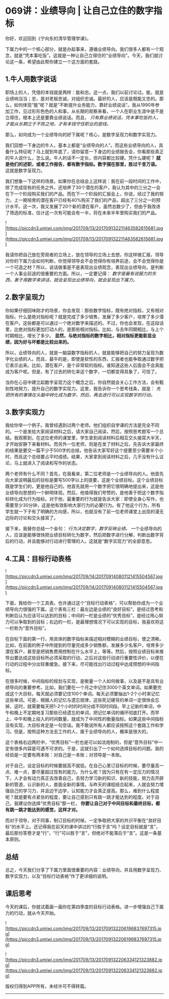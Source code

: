 # 069讲：业绩导向 | 让自己立住的数字指标

你好，欢迎回到《宁向东的清华管理学课》。

下属力中的一个核心部分，就是办起事来，遵循业绩导向。我们很多人都有一个观念，就是“凭本事吃饭”。这就是一种让自己立得住的“业绩导向”。今天，我们就讨论这一条，希望由此帮你建立一个这方面的套路。

## 1.牛人用数字说话

职场上的人，凭借的本钱就是两样：能和忠。这一点，我们以前讨论过。能，就是业绩响当当；忠，是对老板忠诚，对组织忠诚。最好的人，应该是既能又忠的。那么，如何体现“能”呢？就是“不断提升业务能力，靠好业绩说话”。我从1990年参加工作，见过形形色色的人和事，从长期的观察来看，一个人在职业生涯中是不是立得住，根本上还是要靠业绩说话。而且， *只有靠业绩说话，凭本事吃饭的人，才能从长期立于不败之地，才有本钱守住职业的底线。*

那么，如何成为一个业绩导向的好下属呢？核心，是数字呈现力和数字实现力。

我们回想一下身边的牛人，基本上都是“业绩导向的人”。而这些业绩导向的人，具备什么特征呢？马上就到年底了，请你留意一下身边的业绩报告会，你看那些真正的牛人说什么，怎么说。牛人的话不一定长，但内容都比较硬。凭什么硬呢？ **就是他们的述职，或者工作报告，都有数字指标。数字摆在那里，胜过千言万语。** 这就是数字呈现力。

我们想象一下这样的场景。如果你在总结会上这样说：我在前一段时间的工作中，除了完成现有的任务之外，还培养了30个潜在的客户，我认为其中的三分之一会在下一个阶段购买我们的产品。而在下一个阶段的汇报会上，你说，经过了我的努力，上一期培育的潜在客户已经有40%购买了我们的产品，超出了三分之一的预计水平。这一次，我又发展了20个新的潜在客户，虽然总数少了，但由于我改进了筛选的标准，估计这一次有可能会有一半，将在未来半年里购买我们的产品。

![https://piccdn3.umiwi.com/img/201709/13/201709132211463582615681.jpg](https://piccdn3.umiwi.com/img/201709/13/201709132211463582615681.jpg)

我请你把自己放在旁观者的立场上，放在领导的立场上去想，你这样做汇报，领导对你的下属力会如何判断，你觉得领导会不会觉得你有培养前途，会不会觉得你是一个可造之材？所以，说话做事是不是表现出业绩观念，表现出业绩导向，是判断一个人事业前途的很重要的方面。所以，一定要记得： *数字是最有说服力的东西，善于用数字来讲话，就会呈现出业绩导向，就会呈现出下属力。*

## 2.数字呈现力

你如果仔细回味刚才的场景，你会发现：那些数字指标，既有绝对指标，又有相对指标。什么是绝对指标呢？就是完成了多少销售，发展了多少客户，培育了多少潜在客户。这些都是可以通过一个绝对数字来描述的。不过，你也会发现，在这段话里，比绝对指标更加打动人的，是那些相对指标。比如，与去年同期相比，与上个时期相比，增长了多少。 **显然，与绝对指标的数字相比，相对指标更能彰显业绩，因为好与坏都是比较出来的。**

所以，业绩导向的人，就是一脑袋数字指标的人，就是能够把自己的努力呈现为数字化业绩的人。而且，最牛的是，即使是软性的东西，汇报者也能争取通过数字把它表示出来。比如，潜在客户，是个非常软的指标。谁知道这些人后面会不会真能成为客户呢。但是，有了过去的转化率这个数字，一切都变得具象了，可信了。

当你在心目中建立起数字呈现力这个概念之后，你自然就会关心工作方法，会有甄别性地努力，提升自己的数字实现力。这里，我告诉你一个思考线条，就是： *先把所有的事情在头脑中转化成为数字，然后，再去进行可以实现数字的行动。*

## 3.数字实现力

我给你举一个例子。我曾经遇到过两个老师。他们组织自学课的方法是完全不同的。一个是发给大家阅读材料之后，请大家自己阅读，然后，按照思考题写一个总结。我观察到，在这位老师的课堂里，学生拿到阅读材料后相互交头接耳大半天，才开始安静下来看材料。而另外一位老师，则是在发了材料之后，先告诉大家最终的结果是要交一篇不少于500字的总结，他告诉大家写好这个提要至少需要半个小时，而且这个总结要占平时成绩。结果，大家拿到阅读材料之后，几乎没有什么议论，马上就进入了阅读和写作的状态。

两个老师有什么不同？首先，在我看来，第二位老师是一个业绩导向的人。他首先向大家说明最后的目标是要写500字以上的提要，这是个业绩目标。这个业绩目标既是学生们的，更是他自己的。他首先就用一个数字把它很明确地提出来，这是他业绩导向思想的一个鲜明体现。然后，他值得我们夸赞的，是他善于把这个数字指标转化成为行为指标。对于他，最重要的行为就是告诉大家：即使全身心写作，也需要至少30分钟，这是他有效影响大家行为的必要行为。有了他这个行为，所有学生就一下子有了明确的方向感，所以，也就没有了前一位老师课堂上出现的漫无边际的讨论和交头接耳了。

接下来，我替你总结一个金句： *行为决定数字，数字反映业绩。* 一个业绩导向的人，应该是能够很快把业绩目标转化为数字，然后把数字进行分解，判断出数字背后的行动，并且能够对行动进行管理的人。这就是“数字实现力”的全部意思。

## 4.工具：目标行动表格

![https://piccdn3.umiwi.com/img/201709/14/201709140801121415504567.jpg](https://piccdn3.umiwi.com/img/201709/14/201709140801121415504567.jpg)

下面，我给你一个工具表。也许通过这个“目标行动表格”，可以帮助你成为一个业绩导向力很强的下属。这个表有三栏：最左边是业绩的“良好目标”，是经过思考和判断后认为应该可以达到的目标；中间的一栏是业绩的“优秀目标”，是经过用心努力可以争取到的目标；右边的一栏，是最理想情况下可以实现的目标，我喜欢将这一栏称为“意外目标”。

在目标下面的第一行，用具体的数字指标来描述相对模糊的业绩目标，使之清晰。比如，在前面的例子中所提到的尽量完成多少销售额，发展多少名客户，培育多少潜在客户，甚至是把销售费用控制在什么水平上，等等。然后，按照业绩目标来推导出要达成这些目标所必须采取的行动，之后对这些行动进行重要性评价，以便在行动的过程中分出轻重缓急。接下来，尽可能找出行动过程中达成预想的中间指标。

在很多时候，中间指标的规划与实现，是衡量一个人如何做事，以及是不是具有业绩导向的重要参考。比如，我们要在一个月之中记住3000个英文单词。如果要完成这个大目标，每天就必须要记住100个单词。每天必须要抽出1-2个小时来记忆这些单词。可是，根据人的记忆与遗忘规律，这些死记硬背的单词一定很快会忘掉，这时，就需要每天把1-2个小时的时间分成不同时间段。早上记新的单词，中午和晚上不定期地复习那些已经遗忘的单词，把记忆单词的循环彻底打开。而早上、中午和晚上投入的时间数量，就成为了中间性的衡量指标。如果这些中间指标没有实现，大目标肯定是一句空话。我不敢说所有人都应该按照这个套路工作和学习。但是，按照这种方法去工作的人，属于业绩导向的人，概率是很大的。

这个表格右边两栏中，“优秀目标”一栏也是可以如法炮制的，但是“意外目标”中一定有很多内容是可遇不可求的。于是，这就引出了一个如何选择目标的问题。我的经验是一定要有两本账：对自己是一本账；对领导是一本账。

对于自己，设定目标的时候要就高不就低。在自己心里订目标的时候，要尽量高一点、难一点，要尽量超过现有的能力。为什么呢？因为只有在有一定压力的情况下，人才会有动力真正去改善自己，去努力学习新的知识、新的技能，努力去开辟新的管道，认识新的人，直面全新的事情。与昨天的课程结合起来，人就会努力增强自己的学习力，并且边干边学，认知能力才会真正提高。那么，难到什么程度呢？就是要有点紧张的程度，要让自己感到只有跳一跳才能达到的程度。对于自己，我建议你选择“优秀目标“那一栏， **你要让自己对于中间目标和最终目标，都有跳一跳才能达到的感觉，这样才对。**

而对于领导，对于同事，制订目标的时候，一定争取把大家的共识平衡在“良好目标”的水平上。还记得我在前天的课中讲过的“行胜于言”吗？设定目标就是“言”，最后那份答卷才是“行”，“行”可以胜于“言”，但绝对不能落后于“言”。这是一条基本原则。

## 总结

总之，今天我们分享了下属力里面很重要的内容：业绩导向，并且用数字呈现力、数字实现力，以及“目标行动表格”作了更详细的说明。

## 课后思考

今天的课后，你就试着画一画你在第四季度的目标行动表格。进一步增强自己下属力的行动，就从今天开始。

![https://piccdn3.umiwi.com/img/201709/13/201709132206196837697315.jpg](https://piccdn3.umiwi.com/img/201709/13/201709132206196837697315.jpg)

![https://piccdn3.umiwi.com/img/201709/13/201709132206334121323882.jpg](https://piccdn3.umiwi.com/img/201709/13/201709132206334121323882.jpg)

版权归得到APP所有，未经许可不得转载。

---
